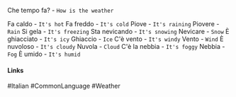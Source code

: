 Che tempo fa? - `How is the weather`

Fa caldo - `It's hot`
Fa freddo - `It's cold`
Piove - `It's raining`
Piovere - `Rain`
Si gela - `It's freezing`
Sta nevicando - `It's snowing`
Nevicare - `Snow`
È ghiacciato - `It's icy`
Ghiaccio - `Ice`
C'è vento - `It's windy`
Vento - `Wind`
È nuvoloso - `It's cloudy`
Nuvola - `Cloud`
C'è la nebbia - `It's foggy`
Nebbia - `Fog`
È umido - `It's humid`



#### Links
#Italian #CommonLanguage #Weather